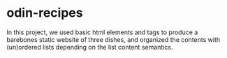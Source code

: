 # odin-recipes

In this project, we used basic html elements and tags to produce a barebones static website of three dishes, and organized the contents with (un)ordered lists depending on the list content semantics. 